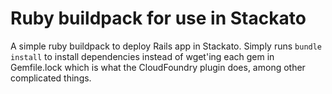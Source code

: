 # Ruby buildpack for use in Stackato

A simple ruby buildpack to deploy Rails app in Stackato. Simply runs
`bundle install` to install dependencies instead of wget'ing each gem
in Gemfile.lock which is what the CloudFoundry plugin does, among
other complicated things.
